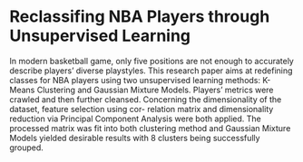 # Reclassifing NBA Players through Unsupervised Learning

In modern basketball game, only five positions are not enough to accurately describe players’ diverse playstyles. This research paper aims at redefining classes for NBA players using two unsupervised learning methods: K-Means Clustering and Gaussian Mixture Models. Players’ metrics were crawled and then further cleansed. Concerning the dimensionality of the dataset, feature selection using cor- relation matrix and dimensionality reduction via Principal Component Analysis were both applied. The processed matrix was fit into both clustering method and Gaussian Mixture Models yielded desirable results with 8 clusters being successfully grouped.
